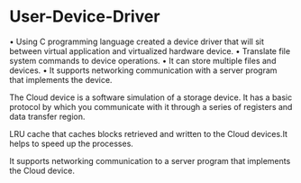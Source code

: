 # User-Device-Driver

• Using C programming language created a device driver that will sit between virtual application and virtualized hardware device.
• Translate file system commands to device operations. • It can store multiple files and devices. 
• It supports networking communication with a server program that implements the device.

The Cloud device is a software simulation of a storage device. It has a basic protocol by which you communicate with it through a series of registers and data transfer region.

 LRU cache that caches blocks retrieved and written to the Cloud devices.It helps to speed up the processes.
 
 It supports networking communication to a server program that implements the Cloud device.
